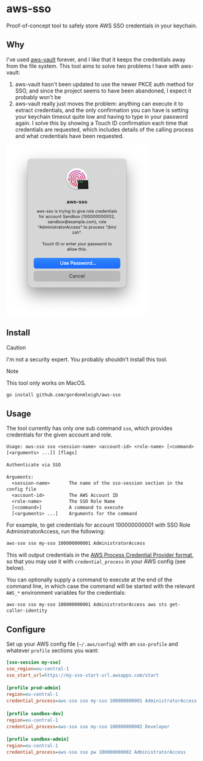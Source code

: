 # aws-sso

Proof-of-concept tool to safely store AWS SSO credentials in your keychain.

## Why

I've used [aws-vault](https://github.com/99designs/aws-vault) forever, and I like that it keeps the credentials away from the file system. This tool aims to solve two problems I have with aws-vault:

1. aws-vault hasn't been updated to use the newer PKCE auth method for SSO, and since the project seems to have been abandoned, I expect it probably won't be
2. aws-vault really just moves the problem: anything can execute it to extract credentials, and the only confirmation you can have is setting your keychain timeout quite low and having to type in your password again. I solve this by showing a Touch ID confirmation each time that credentials are requested, which includes details of the calling process and what credentials have been requested.

![screenshot of Touch ID prompt](./docs/touch-id.png)

## Install

> [!CAUTION]
> I'm not a security expert. You probably shouldn't install this tool.

> [!NOTE]
> This tool only works on MacOS.

```bash
go install github.com/gordonmleigh/aws-sso
```

## Usage

The tool currently has only one sub command `sso`, which provides credentials
for the given account and role.

```
Usage: aws-sso sso <session-name> <account-id> <role-name> [<command> [<arguments> ...]] [flags]

Authenticate via SSO

Arguments:
  <session-name>       The name of the sso-session section in the config file
  <account-id>         The AWS Account ID
  <role-name>          The SSO Role Name
  [<command>]          A command to execute
  [<arguments> ...]    Arguments for the command
```

For example, to get credentials for account 100000000001 with SSO Role AdministratorAccess, run the following:

```bash
aws-sso sso my-sso 100000000001 AdministratorAccess
```

This will output credentials in the [AWS Process Credential Provider format](https://docs.aws.amazon.com/sdkref/latest/guide/feature-process-credentials.html), so that you may use it with `credential_process` in your AWS config (see below).

You can optionally supply a command to execute at the end of the command line, in which case the command will be started with the relevant `AWS_*` environment variables for the credentials:

```base
aws-sso sso my-sso 100000000001 AdministratorAccess aws sts get-caller-identity
```

## Configure

Set up your AWS config file (`~/.aws/config`) with an `sso-profile` and whatever
`profile` sections you want:

```ini
[sso-session my-sso]
sso_region=eu-central-1
sso_start_url=https://my-sso-start-url.awsapps.com/start

[profile prod-admin]
region=eu-central-1
credential_process=aws-sso sso my-sso 100000000001 AdministratorAccess

[profile sandbox-dev]
region=eu-central-1
credential_process=aws-sso sso my-sso 100000000002 Developer

[profile sandbox-admin]
region=eu-central-1
credential_process=aws-sso sso pw 100000000002 AdministratorAccess
```
